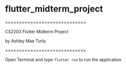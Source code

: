 # flutter_midterm_project

=============================

CS2203 Flutter Midterm Project

by Ashley Mae Turla

=============================

Open Terminal and type `flutter run` to run the application